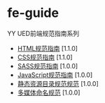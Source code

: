 # fe-guide

YY UED前端规范指南系列

* [HTML规范指南](https://github.com/duowan/fe-guide/blob/master/html-guide.md) [1.1.0]
* [CSS规范指南](https://github.com/duowan/fe-guide/blob/master/css-guide.md) [1.1.0]
* [SASS规范指南](https://github.com/duowan/fe-guide/blob/master/sass-guide.md) [1.0.0]
* [JavaScript规范指南](https://github.com/duowan/fe-guide/blob/master/javascript-guide.md) [1.0.0]
* [静态资源目录规范规范](https://github.com/duowan/fe-guide/blob/master/directory-guide.md) [1.0.0]
* [多媒体命名规范](https://github.com/duowan/fe-guide/blob/master/media-naming-guide.md) [1.0.0]
